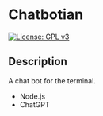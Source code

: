 # Chatbotian

[![License: GPL v3](https://img.shields.io/badge/License-GPLv3-blue.svg)](https://www.gnu.org/licenses/gpl-3.0)

## Description

A chat bot for the terminal.

* Node.js
* ChatGPT